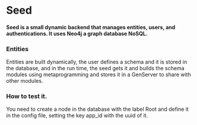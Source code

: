 # Seed

#### Seed is a small dynamic backend that manages entities, users, and authentications. It uses Neo4j a graph database NoSQL. 

### Entities

Entities are built dynamically, the user defines a schema and it is stored in the database, and in the run time, the seed gets it and builds the schema modules using metaprogramming and stores it in a GenServer to share with other modules.

### How to test it.

You need to create a node in the database with the label Root and define it in the config file, setting the key app_id with the uuid of it.
